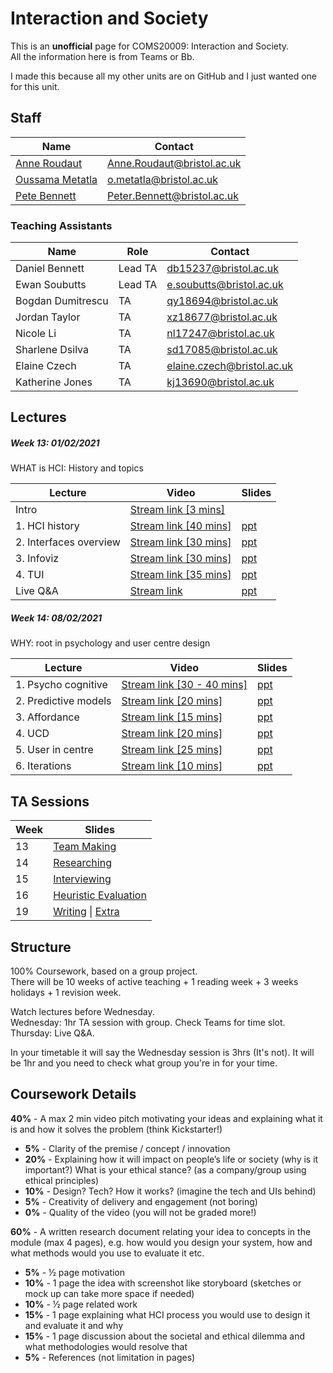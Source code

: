# Interaction and Society
This is an **unofficial** page for COMS20009: Interaction and Society.  
All the information here is from Teams or Bb.

I made this because all my other units are on GitHub and I just wanted one for this unit.

## Staff

| Name | Contact |
| ---- | ------- |
| [Anne Roudaut](https://www.bristol.ac.uk/people/person/Anne-Roudaut-a7b95754-76b9-4a84-aa44-eec954f5c873) | [Anne.Roudaut@bristol.ac.uk](mailto:Anne.Roudaut@bristol.ac.uk) |
| [Oussama Metatla](https://www.bristol.ac.uk/people/person/Oussama-Metatla-d8a0f795-2a01-4509-9b1e-1fa2fd913d74/) | [o.metatla@bristol.ac.uk](mailto:o.metatla@bristol.ac.uk) |
| [Pete Bennett](http://www.peteinfo.com/) | [Peter.Bennett@bristol.ac.uk](mailto:Peter.Bennett@bristol.ac.uk) |

### Teaching Assistants

| Name | Role | Contact |
| ---- |----- | ------- |
| Daniel Bennett | Lead TA | [db15237@bristol.ac.uk](mailto:db15237@bristol.ac.uk) |
| Ewan Soubutts | Lead TA | [e.soubutts@bristol.ac.uk](mailto:e.soubutts@bristol.ac.uk) |
| Bogdan Dumitrescu | TA | [qy18694@bristol.ac.uk](mailto:qy18694@bristol.ac.uk) |
| Jordan Taylor | TA | [xz18677@bristol.ac.uk](mailto:xz18677@bristol.ac.uk) |
| Nicole Li | TA | [nl17247@bristol.ac.uk](mailto:nl17247@bristol.ac.uk) |
| Sharlene Dsilva | TA | [sd17085@bristol.ac.uk](mailto:sd17085@bristol.ac.uk) |
| Elaine Czech | TA | [elaine.czech@bristol.ac.uk](mailto:elaine.czech@bristol.ac.uk) |
| Katherine Jones | TA | [kj13690@bristol.ac.uk](mailto:kj13690@bristol.ac.uk) |

## Lectures

##### Week 13: 01/02/2021

WHAT is HCI: History and topics

| Lecture | Video | Slides |
| ------ | ---- | --- |
| Intro | [Stream link [3 mins]](https://web.microsoftstream.com/video/8002ce9a-6505-4b0f-a199-db0d2b52cd4a) |  |
| 1. HCI history | [Stream link [40 mins]](https://web.microsoftstream.com/video/2deffa4c-c1a2-4489-ae92-f99b660851cd) | [ppt](https://uob.sharepoint.com/:p:/r/teams/grp-InteractionSociety/Shared%20Documents/General/Lectures/WEEK13/Week13-Chunk%201-IntAndSoc-HCIhistory-40min.pptx?d=w0726ccda6f39462590ac67c6ce58610d&csf=1&web=1&e=bLyHJv) |
| 2. Interfaces overview | [Stream link [30 mins]](https://web.microsoftstream.com/video/9d5c85b2-32fe-45de-ae3a-20581a292db8) | [ppt](https://uob.sharepoint.com/:p:/r/teams/grp-InteractionSociety/Shared%20Documents/General/Lectures/WEEK13/Week13-Chunk%202-IntAndSoc-Interfaces%20overview-30min.pptx?d=w56115e39832944209163ee3d50e1feea&csf=1&web=1&e=2afO4H) |
| 3. Infoviz | [Stream link [30 mins]](https://web.microsoftstream.com/video/ec89410d-c5d7-4a89-9d1e-b257244b526f) | [ppt](https://uob.sharepoint.com/:p:/r/teams/grp-InteractionSociety/Shared%20Documents/General/Lectures/WEEK13/Week13-Chunk%203-IntAndSoc-Infoviz-30min.pptx?d=w2e521a7f05f9494ebba616cbfbddc336&csf=1&web=1&e=QcASIF) |
| 4. TUI | [Stream link [35 mins]](https://web.microsoftstream.com/video/a2f515e2-0c26-41a6-aa17-092d90a22e01) | [ppt](https://uob.sharepoint.com/:p:/r/teams/grp-InteractionSociety/Shared%20Documents/General/Lectures/WEEK13/Week13-Chunk%204-IntAndSoc-TUI-35min.pptx?d=we7838b6eefd041a5a565c9f2159cfdab&csf=1&web=1&e=vneH8i) |
| Live Q&A | [Stream link](https://web.microsoftstream.com/video/bb6c697c-930b-4c0b-94c0-a790b1b416f6) | [ppt](https://uob.sharepoint.com/:p:/r/teams/grp-InteractionSociety/Shared%20Documents/General/Lectures/WEEK13/Week13-Chunk%205-IntAndSoc-Introduction.pptx?d=wcd8fe2b27cdc4d0d82ea0ba598f7a3a4&csf=1&web=1&e=MLiVMp) |

##### Week 14: 08/02/2021

WHY: root in psychology and user centre design

| Lecture | Video | Slides |
| ------ | ---- | --- |
| 1. Psycho cognitive | [Stream link [30 - 40 mins]](https://web.microsoftstream.com/video/b160bed6-5465-4141-b3fc-dd4fe293b66f) | [ppt](https://uob.sharepoint.com/:p:/r/teams/grp-InteractionSociety/Shared%20Documents/General/Lectures/WEEK14/Week14-Chunk%201-IntAndSoc-PsychoCognitive-30-40min.pptx?d=wad362f391412414c8ec319e5c71f1103&csf=1&web=1&e=9VWuQ8) |
| 2. Predictive models | [Stream link [20 mins]](https://web.microsoftstream.com/video/ae5775fe-cd00-4a31-b012-d6ca5daa4b88) | [ppt](https://uob.sharepoint.com/:p:/r/teams/grp-InteractionSociety/Shared%20Documents/General/Lectures/WEEK14/Week14-Chunk%202-IntAndSoc-PredictiveModels-20min.pptx?d=wfbdbdc128b0f467b988cb960d053067c&csf=1&web=1&e=Uw0Jd2) |
| 3. Affordance | [Stream link [15 mins]](https://web.microsoftstream.com/video/c1eab9c9-7036-48e5-992f-9b5fa77237f0) | [ppt](https://uob.sharepoint.com/:p:/r/teams/grp-InteractionSociety/Shared%20Documents/General/Lectures/WEEK14/Week14-Chunk%203-IntAndSoc-Affordance-15min.pptx?d=wed07c5d5bfcb4c7eae531aacdcd47445&csf=1&web=1&e=U5qqaq) |
| 4. UCD | [Stream link [20 mins]](https://web.microsoftstream.com/video/84165df4-6c45-4732-b796-8a1f44739ef2) | [ppt](https://uob.sharepoint.com/:p:/r/teams/grp-InteractionSociety/Shared%20Documents/General/Lectures/WEEK14/Week14-Chunk%204-IntAndSoc-UCD-20min.pptx?d=w7cafac71fe9c4e2a91723096447f51d5&csf=1&web=1&e=fGESQt) |
| 5. User in centre | [Stream link [25 mins]](https://web.microsoftstream.com/video/fc51f160-b10b-4239-81cc-f3e355aef625) | [ppt](https://uob.sharepoint.com/:p:/r/teams/grp-InteractionSociety/Shared%20Documents/General/Lectures/WEEK14/Week14-Chunk%205-IntAndSoc-UserInCenter-25min.pptx?d=wb3bbd13d218b47f2865a3bfc1cd00e02&csf=1&web=1&e=utdtCD) |
| 6. Iterations | [Stream link [10 mins]](https://web.microsoftstream.com/video/ea2e909f-ab6d-4fad-8851-47235a148794) | [ppt](https://uob.sharepoint.com/:p:/r/teams/grp-InteractionSociety/Shared%20Documents/General/Lectures/WEEK14/Week14-Chunk%206-IntAndSoc-Iterations-10min.pptx?d=w8460c381b51841428cb1f8b3fa8f2050&csf=1&web=1&e=A6BtKV) |

## TA Sessions

| Week | Slides |
| ---- | ------ |
| 13 | [Team Making](https://uob.sharepoint.com/:p:/r/teams/grp-InteractionSociety/Shared%20Documents/General/TA%20SESSION%20material/CW-week13-teamMaking.pptx?d=we3624dbcbfca40978d1157035272b1e0&csf=1&web=1&e=gL3fKG) |
| 14 | [Researching](https://uob.sharepoint.com/:p:/r/teams/grp-InteractionSociety/Shared%20Documents/General/TA%20SESSION%20material/CW-week14-Researching.pptx?d=wda8a3158e9514bdc9622c71bd3a38e6a&csf=1&web=1&e=O0JJAb) |
| 15 | [Interviewing](https://uob.sharepoint.com/:p:/r/teams/grp-InteractionSociety/Shared%20Documents/General/TA%20SESSION%20material/CW-week15-Interviewing.pptx?d=wa132ea7be8624ab88908296174e606a7&csf=1&web=1&e=BeNG1R) |
| 16 | [Heuristic Evaluation](https://uob.sharepoint.com/:p:/r/teams/grp-InteractionSociety/Shared%20Documents/General/TA%20SESSION%20material/CW-week16-HeuristicEvaluation.pptx?d=w5828f905169b42a3857741dcfd92d125&csf=1&web=1&e=aA5ofO) |
| 19 | [Writing](https://uob.sharepoint.com/:p:/r/teams/grp-InteractionSociety/Shared%20Documents/General/TA%20SESSION%20material/CW-week19-Writting.pptx?d=wae6fc9aceb0240df99530defee147c06&csf=1&web=1&e=OLaJcl) \| [Extra](https://uob.sharepoint.com/:b:/r/teams/grp-InteractionSociety/Shared%20Documents/General/TA%20SESSION%20material/CW-week19-WritingExtra.pdf?csf=1&web=1&e=t4Vq6z) |


## Structure

100% Coursework, based on a group project.  
There will be 10 weeks of active teaching + 1 reading week + 3 weeks holidays + 1 revision week.

Watch lectures before Wednesday.  
Wednesday: 1hr TA session with group. Check Teams for time slot.  
Thursday: Live Q&A.

In your timetable it will say the Wednesday session is 3hrs (It's not). It will be 1hr and you need to check what group you're in for your time.

## Coursework Details

**40%** - A max 2 min video pitch motivating your ideas and explaining what it is and how it solves the problem (think Kickstarter!)
  - **5%** - Clarity of the premise / concept / innovation  
  - **20%** -  Explaining how it will impact on people’s life or society (why is it important?) What is your ethical stance? (as a company/group using ethical principles)  
  - **10%** - Design? Tech? How it works? (imagine the tech and UIs behind)  
  - **5%** - Creativity of delivery and engagement (not boring)  
  - **0%** - Quality of the video (you will not be graded more!)  

**60%** - A written research document relating your idea to concepts in the module (max 4 pages), e.g. how would you design your system, how and what methods would you use to evaluate it etc.  
  - **5%** - ½ page motivation  
  - **10%** - 1 page the idea with screenshot like storyboard (sketches or mock up can take more space if needed)  
  - **10%** - ½ page related work  
  - **15%** - 1 page explaining what HCI process you would use to design it and evaluate it and why  
  - **15%** - 1 page discussion about the societal and ethical dilemma and what methodologies would resolve that   
  - **5%** - References (not limitation in pages)  
 
